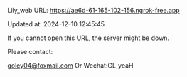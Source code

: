 Lily_web URL: https://ae6d-61-165-102-156.ngrok-free.app

Updated at: 2024-12-10 12:45:45

If you cannot open this URL, the server might be down.

Please contact: 

goley04@foxmail.com Or Wechat:GL_yeaH